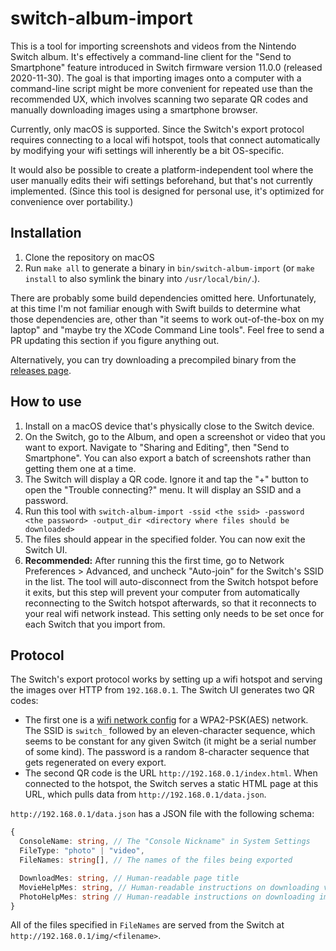 # switch-album-import

This is a tool for importing screenshots and videos from the Nintendo Switch album. It's effectively a command-line client for the "Send to Smartphone" feature introduced in Switch firmware version 11.0.0 (released 2020-11-30). The goal is that importing images onto a computer with a command-line script might be more convenient for repeated use than the recommended UX, which involves scanning two separate QR codes and manually downloading images using a smartphone browser.

Currently, only macOS is supported. Since the Switch's export protocol requires connecting to a local wifi hotspot, tools that connect automatically by modifying your wifi settings will inherently be a bit OS-specific.

It would also be possible to create a platform-independent tool where the user manually edits their wifi settings beforehand, but that's not currently implemented. (Since this tool is designed for personal use, it's optimized for convenience over portability.)

## Installation

1. Clone the repository on macOS
1. Run `make all` to generate a binary in `bin/switch-album-import` (or `make install` to also symlink the binary into `/usr/local/bin/`.).

There are probably some build dependencies omitted here. Unfortunately, at this time I'm not familiar enough with Swift builds to determine what those dependencies are, other than "it seems to work out-of-the-box on my laptop" and "maybe try the XCode Command Line tools". Feel free to send a PR updating this section if you figure anything out.

Alternatively, you can try downloading a precompiled binary from the [releases page](https://github.com/not-an-aardvark/switch-album-import/releases).

## How to use

1. Install on a macOS device that's physically close to the Switch device.
1. On the Switch, go to the Album, and open a screenshot or video that you want to export. Navigate to "Sharing and Editing", then "Send to Smartphone". You can also export a batch of screenshots rather than getting them one at a time.
1. The Switch will display a QR code. Ignore it and tap the "+" button to open the "Trouble connecting?" menu. It will display an SSID and a password.
1. Run this tool with `switch-album-import -ssid <the ssid> -password <the password> -output_dir <directory where files should be downloaded>`
1. The files should appear in the specified folder. You can now exit the Switch UI.
1. **Recommended:** After running this the first time, go to Network Preferences > Advanced, and uncheck "Auto-join" for the Switch's SSID in the list. The tool will auto-disconnect from the Switch hotspot before it exits, but this step will prevent your computer from automatically reconnecting to the Switch hotspot afterwards, so that it reconnects to your real wifi network instead. This setting only needs to be set once for each Switch that you import from.

## Protocol

The Switch's export protocol works by setting up a wifi hotspot and serving the images over HTTP from `192.168.0.1`. The Switch UI generates two QR codes:

* The first one is a [wifi network config](https://github.com/zxing/zxing/wiki/Barcode-Contents#wi-fi-network-config-android-ios-11) for a WPA2-PSK(AES) network. The SSID is `switch_` followed by an eleven-character sequence, which seems to be constant for any given Switch (it might be a serial number of some kind). The password is a random 8-character sequence that gets regenerated on every export.
* The second QR code is the URL `http://192.168.0.1/index.html`. When connected to the hotspot, the Switch serves a static HTML page at this URL, which pulls data from `http://192.168.0.1/data.json`.

`http://192.168.0.1/data.json` has a JSON file with the following schema:

```ts
{
  ConsoleName: string, // The "Console Nickname" in System Settings
  FileType: "photo" | "video",
  FileNames: string[], // The names of the files being exported

  DownloadMes: string, // Human-readable page title
  MovieHelpMes: string, // Human-readable instructions on downloading videos from a mobile browser
  PhotoHelpMes: string // Human-readable instructions on downloading images from a mobile browser
}
```

All of the files specified in `FileNames` are served from the Switch at `http://192.168.0.1/img/<filename>`.
